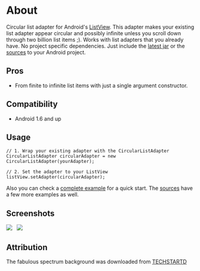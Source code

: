 About
=====

Circular list adapter for Android's [ListView][list-view-link]. This adapter makes your existing list adapter appear circular and possibly infinite unless you scroll down through two billion list items ;). Works with list adapters that you already have. No project specific dependencies. Just include the [latest jar][jar-download] or the [sources][sources-download-link] to your Android project.

Pros
----

  - From finite to infinite list items with just a single argument constructor.

Compatibility
-------------

  - Android 1.6 and up

Usage
-----

    // 1. Wrap your existing adapter with the CircularListAdapter
    CircularListAdapter circularAdapter = new CircularListAdapter(yourAdapter);
    
    // 2. Set the adapter to your ListView
    listView.setAdapter(circularAdapter);

Also you can check a [complete example][simple-example-link] for a quick start. The [sources][sources-download-link] have a few more examples as well.

Screenshots
-------------------
<img src="https://dl.dropbox.com/u/18586857/open-source/screenshots/cla-ss1.png"> &nbsp; <img src="https://dl.dropbox.com/u/18586857/open-source/screenshots/cla-ss2.png">

Attribution
-----------
The fabulous spectrum background was downloaded from [TECHSTARTD][youtube-channel-link]


  [list-view-link]: http://developer.android.com/reference/android/widget/ListView.html
  [google-search]: https://www.google.co.in/search?ie=UTF-8&q=android+section+adapter
  [github-project]: https://github.com/ragunathjawahar/circular-list-adapter
  [sources-download-link]: https://github.com/ragunathjawahar/circular-list-adapter/zipball/master
  [jar-download]: https://github.com/ragunathjawahar/circular-list-adapter/downloads
  [simple-example-link]: https://github.com/ragunathjawahar/circular-list-adapter/blob/master/src/com/mobsandgeeks/demo/CircularSentenceActivity.java
  [youtube-channel-link]: http://www.youtube.com/watch?v=09NobleGXns
  